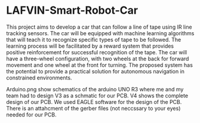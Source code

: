 # LAFVIN-Smart-Robot-Car
This project aims to develop a car that can follow a line of tape using IR line tracking sensors. The car will be equipped with machine learning algorithms that will teach it to recognize specific types of tape to be followed. The learning process will be facilitated by a reward system that provides positive reinforcement for successful recognition of the tape. The car will have a three-wheel configuration, with two wheels at the back for forward movement and one wheel at the front for turning. The proposed system has the potential to provide a practical solution for autonomous navigation in constrained environments.


Arduino.png show schematics of the arduino UNO R3 where me and my team had to design V3 as a schmatic for our PCB. V4 shows the complete design of our PCB. We used EAGLE software for the design of the PCB. 
There is an attahcment of the gerber files (not neccssary to your eyes) needed for our PCB. 
